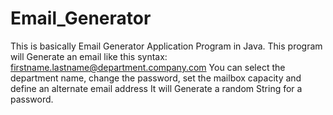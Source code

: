 # Email_Generator
This is basically Email Generator Application Program in Java. This program will Generate an email like this syntax: firstname.lastname@department.company.com You can select the department name, change the password, set the mailbox capacity and define an alternate email address It will Generate a random String for a password.
